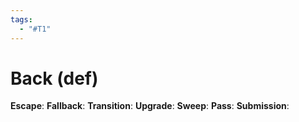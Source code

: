 ```yaml
---
tags:
  - "#T1"
---
```


# Back (def)

**Escape**:
**Fallback**:
**Transition**:
**Upgrade**:
**Sweep**:
**Pass**:
**Submission**:
